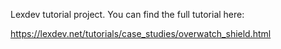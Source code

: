 Lexdev tutorial project. You can find the full tutorial here:

https://lexdev.net/tutorials/case_studies/overwatch_shield.html

